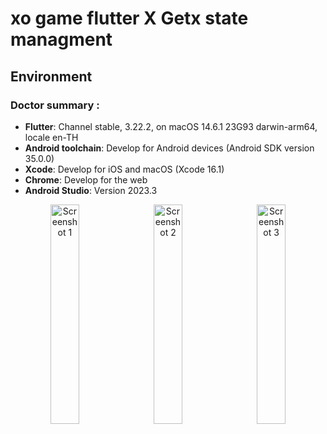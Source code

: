 # xo game flutter X Getx state managment

## Environment

### Doctor summary :
- **Flutter**: Channel stable, 3.22.2, on macOS 14.6.1 23G93 darwin-arm64, locale en-TH
- **Android toolchain**: Develop for Android devices (Android SDK version 35.0.0)
- **Xcode**: Develop for iOS and macOS (Xcode 16.1)
- **Chrome**: Develop for the web
- **Android Studio**: Version 2023.3



<p align="center">
  <img src="https://github.com/user-attachments/assets/2615a0df-15ab-48e6-b1d6-7df7a7baaa25" alt="Screenshot 1" width="30%" style="margin-right: 10px;">
  <img src="https://github.com/user-attachments/assets/b69d418c-6f69-4e7d-80d9-09426408b135" alt="Screenshot 2" width="30%" style="margin-right: 10px;">
  <img src="https://github.com/user-attachments/assets/270110f6-082c-49b7-875e-96c760877827" alt="Screenshot 3" width="30%">
</p>
